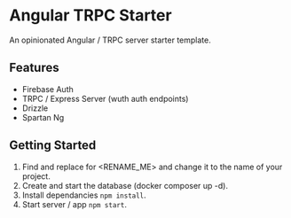 # Angular TRPC Starter

An opinionated Angular / TRPC server starter template.

## Features

- Firebase Auth
- TRPC / Express Server (wuth auth endpoints)
- Drizzle
- Spartan Ng

## Getting Started

1. Find and replace for <RENAME_ME> and change it to the name of your project.
2. Create and start the database (docker composer up -d).
3. Install dependancies `npm install`.
4. Start server / app `npm start`.
